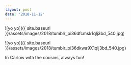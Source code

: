 ```yaml
---
layout: post
date: "2018-11-12"
---
```


![yo yo]({{ site.baseurl }}/assets/images/2018/tumblr_pi36dfcmsk1qlj3bd_540.jpg)

![yo yo]({{ site.baseurl }}/assets/images/2018/tumblr_pi36dkwa9X1qlj3bd_540.jpg)

In Carlow with the cousins, always fun!
